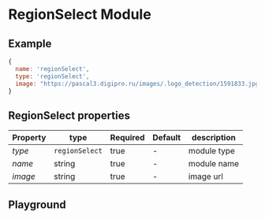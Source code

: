 
# RegionSelect Module

## Example
```jsx
{
  name: 'regionSelect',
  type: 'regionSelect',
  image: "https://pascal3.digipro.ru/images/.logo_detection/1591833.jpg",
}
```

## RegionSelect properties

| Property | type           | Required | Default | description |
| ---------| -------------- | -------- | ------- | ----------- |
| *type*   | `regionSelect` | true     | -       | module type |
| *name*   | string         | true     | -       | module name |
| *image*  | string         | true     | -       | image url   |

## Playground
